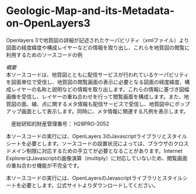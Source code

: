 # Geologic-Map-and-its-Metadata-on-OpenLayers3
Openlayers 3で地質図の詳細が記述されたケーパビリティ（xmlファイル）より図面の経度緯度や構成レイヤーなどの情報を取り出し、これらを地質図の閲覧に利用するためのソースコードの例

*概要*  
本ソースコードは、地質図とともに配信サービスが行われているケーパビリティを図面単位で受信し、地質図の閲覧画面の表示に必要となる図面の経度緯度、構成レイヤーの名称と説明などの情報を取り出します。これらの情報に基づき図幅画像を受信し、レイヤーの重ね合わせを行って閲覧画面を構成します。また、地質図の面、線、点に関するメタ情報も配信サービスで受信し、地質図中にポップアップ画面として表示します。同時に、メタ情報に関連する凡例を表示します。

　産総研知的財産管理番号：  H28PRO-2052

本ソースコードの実行には、OpenLayers 3のJavascriptライブラリとスタイルシートを必要とします。ソースコードの設置状況によっては、ブラウザのクロスドメイン制限に対応するための手立てが必要となることがあります。Internet ExplorerはJavascriptの画像演算（multiply）に対応していないため、閲覧画面の重ね合わせ機能が不完全です。

本ソースコードの実行には、OpenLayersのJavascriptライブラリとスタイルシートを必要とします。公式サイトよりダウンロードしてください。

